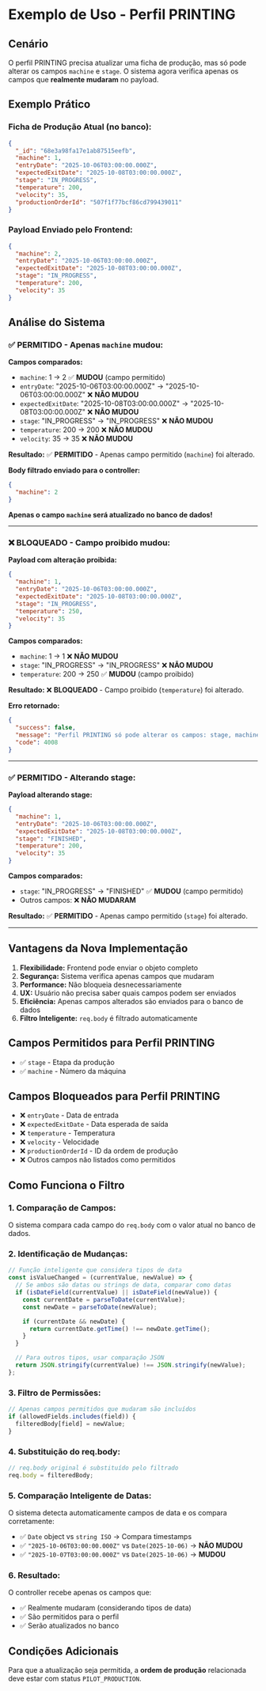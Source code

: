 # Exemplo de Uso - Perfil PRINTING

## Cenário

O perfil PRINTING precisa atualizar uma ficha de produção, mas só pode alterar os campos `machine` e `stage`. O sistema agora verifica apenas os campos que **realmente mudaram** no payload.

## Exemplo Prático

### Ficha de Produção Atual (no banco):

```json
{
  "_id": "68e3a98fa17e1ab87515eefb",
  "machine": 1,
  "entryDate": "2025-10-06T03:00:00.000Z",
  "expectedExitDate": "2025-10-08T03:00:00.000Z",
  "stage": "IN_PROGRESS",
  "temperature": 200,
  "velocity": 35,
  "productionOrderId": "507f1f77bcf86cd799439011"
}
```

### Payload Enviado pelo Frontend:

```json
{
  "machine": 2,
  "entryDate": "2025-10-06T03:00:00.000Z",
  "expectedExitDate": "2025-10-08T03:00:00.000Z",
  "stage": "IN_PROGRESS",
  "temperature": 200,
  "velocity": 35
}
```

## Análise do Sistema

### ✅ **PERMITIDO** - Apenas `machine` mudou:

**Campos comparados:**

- `machine`: 1 → 2 ✅ **MUDOU** (campo permitido)
- `entryDate`: "2025-10-06T03:00:00.000Z" → "2025-10-06T03:00:00.000Z" ❌ **NÃO MUDOU**
- `expectedExitDate`: "2025-10-08T03:00:00.000Z" → "2025-10-08T03:00:00.000Z" ❌ **NÃO MUDOU**
- `stage`: "IN_PROGRESS" → "IN_PROGRESS" ❌ **NÃO MUDOU**
- `temperature`: 200 → 200 ❌ **NÃO MUDOU**
- `velocity`: 35 → 35 ❌ **NÃO MUDOU**

**Resultado:** ✅ **PERMITIDO** - Apenas campo permitido (`machine`) foi alterado.

**Body filtrado enviado para o controller:**

```json
{
  "machine": 2
}
```

**Apenas o campo `machine` será atualizado no banco de dados!**

---

### ❌ **BLOQUEADO** - Campo proibido mudou:

**Payload com alteração proibida:**

```json
{
  "machine": 1,
  "entryDate": "2025-10-06T03:00:00.000Z",
  "expectedExitDate": "2025-10-08T03:00:00.000Z",
  "stage": "IN_PROGRESS",
  "temperature": 250,
  "velocity": 35
}
```

**Campos comparados:**

- `machine`: 1 → 1 ❌ **NÃO MUDOU**
- `stage`: "IN_PROGRESS" → "IN_PROGRESS" ❌ **NÃO MUDOU**
- `temperature`: 200 → 250 ✅ **MUDOU** (campo proibido)

**Resultado:** ❌ **BLOQUEADO** - Campo proibido (`temperature`) foi alterado.

**Erro retornado:**

```json
{
  "success": false,
  "message": "Perfil PRINTING só pode alterar os campos: stage, machine. Campos não permitidos sendo alterados: temperature",
  "code": 4008
}
```

---

### ✅ **PERMITIDO** - Alterando stage:

**Payload alterando stage:**

```json
{
  "machine": 1,
  "entryDate": "2025-10-06T03:00:00.000Z",
  "expectedExitDate": "2025-10-08T03:00:00.000Z",
  "stage": "FINISHED",
  "temperature": 200,
  "velocity": 35
}
```

**Campos comparados:**

- `stage`: "IN_PROGRESS" → "FINISHED" ✅ **MUDOU** (campo permitido)
- Outros campos: ❌ **NÃO MUDARAM**

**Resultado:** ✅ **PERMITIDO** - Apenas campo permitido (`stage`) foi alterado.

---

## Vantagens da Nova Implementação

1. **Flexibilidade:** Frontend pode enviar o objeto completo
2. **Segurança:** Sistema verifica apenas campos que mudaram
3. **Performance:** Não bloqueia desnecessariamente
4. **UX:** Usuário não precisa saber quais campos podem ser enviados
5. **Eficiência:** Apenas campos alterados são enviados para o banco de dados
6. **Filtro Inteligente:** `req.body` é filtrado automaticamente

## Campos Permitidos para Perfil PRINTING

- ✅ `stage` - Etapa da produção
- ✅ `machine` - Número da máquina

## Campos Bloqueados para Perfil PRINTING

- ❌ `entryDate` - Data de entrada
- ❌ `expectedExitDate` - Data esperada de saída
- ❌ `temperature` - Temperatura
- ❌ `velocity` - Velocidade
- ❌ `productionOrderId` - ID da ordem de produção
- ❌ Outros campos não listados como permitidos

## Como Funciona o Filtro

### 1. **Comparação de Campos:**

O sistema compara cada campo do `req.body` com o valor atual no banco de dados.

### 2. **Identificação de Mudanças:**

```javascript
// Função inteligente que considera tipos de data
const isValueChanged = (currentValue, newValue) => {
  // Se ambos são datas ou strings de data, comparar como datas
  if (isDateField(currentValue) || isDateField(newValue)) {
    const currentDate = parseToDate(currentValue);
    const newDate = parseToDate(newValue);

    if (currentDate && newDate) {
      return currentDate.getTime() !== newDate.getTime();
    }
  }

  // Para outros tipos, usar comparação JSON
  return JSON.stringify(currentValue) !== JSON.stringify(newValue);
};
```

### 3. **Filtro de Permissões:**

```javascript
// Apenas campos permitidos que mudaram são incluídos
if (allowedFields.includes(field)) {
  filteredBody[field] = newValue;
}
```

### 4. **Substituição do req.body:**

```javascript
// req.body original é substituído pelo filtrado
req.body = filteredBody;
```

### 5. **Comparação Inteligente de Datas:**

O sistema detecta automaticamente campos de data e os compara corretamente:

- ✅ `Date` object vs `string ISO` → Compara timestamps
- ✅ `"2025-10-06T03:00:00.000Z"` vs `Date(2025-10-06)` → **NÃO MUDOU**
- ✅ `"2025-10-07T03:00:00.000Z"` vs `Date(2025-10-06)` → **MUDOU**

### 6. **Resultado:**

O controller recebe apenas os campos que:

- ✅ Realmente mudaram (considerando tipos de data)
- ✅ São permitidos para o perfil
- ✅ Serão atualizados no banco

## Condições Adicionais

Para que a atualização seja permitida, a **ordem de produção** relacionada deve estar com status `PILOT_PRODUCTION`.
